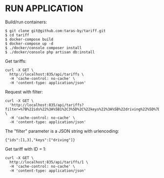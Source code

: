 # RUN APPLICATION

Build/run containers:

    $ git clone git@github.com:taras-by/tariff.git
    $ cd tariff
    $ docker-compose build
    $ docker-compose up -d
    $ ./docker/console composer install
    $ ./docker/console php artisan db:install

Get tariffs: 

    curl -X GET \
      http://localhost:835/api/tariffs \
      -H 'cache-control: no-cache' \
      -H 'content-type: application/json'
    
Request with filter:
    
    curl -X GET \
      'http://localhost:835/api/tariffs?filter=%7B%22ids%22%3A%5B1%2C3%5D%2C%22keys%22%3A%5B%22driving%22%5D%7D' \
      -H 'cache-control: no-cache' \
      -H 'content-type: application/json'
      
The "filter" parameter is a JSON string with urlencoding:

    {"ids":[1,3],"keys":["driving"]}
    

Get tariff with ID = 1:

    curl -X GET \
      http://localhost:835/api/tariffs/1 \
      -H 'cache-control: no-cache' \
      -H 'content-type: application/json'
